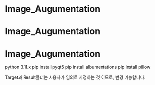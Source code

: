# Image_Augumentation
Image_Augumentation
===
Image_Augumentation
===
python 3.11.x
pip install pyqt5
pip install albumentations
pip install pillow

Target과 Result폴더는 사용자가 임의로 지정하는 것 이므로, 변경 가능합니다. 
